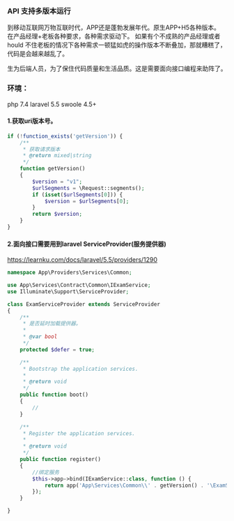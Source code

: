 ### API 支持多版本运行

到移动互联网万物互联时代，APP还是蓬勃发展年代。原生APP+H5各种版本。
在产品经理+老板各种要求，各种需求驱动下。
如果有个不成熟的产品经理或者hould 不住老板的情况下各种需求一顿猛如虎的操作版本不断叠加，那就糟糕了，代码是会越来越乱了。

生为后端人员，为了保住代码质量和生活品质。这是需要面向接口编程来助阵了。

### 环境：
php 7.4
laravel 5.5
swoole 4.5+



#### 1.获取uri版本号。
```php
if (!function_exists('getVersion')) {
    /**
     * 获取请求版本
     * @return mixed|string
     */
    function getVersion()
    {
        $version = "v1";
        $urlSegments = \Request::segments();
        if (isset($urlSegments[0])) {
            $version = $urlSegments[0];
        }
        return $version;
    }
}
```

#### 2.面向接口需要用到laravel  ServiceProvider(服务提供器)

https://learnku.com/docs/laravel/5.5/providers/1290

```php
namespace App\Providers\Services\Common;

use App\Services\Contract\Common\IExamService;
use Illuminate\Support\ServiceProvider;

class ExamServiceProvider extends ServiceProvider
{
    /**
     * 是否延时加载提供器。
     *
     * @var bool
     */
    protected $defer = true;

    /**
     * Bootstrap the application services.
     *
     * @return void
     */
    public function boot()
    {
        //
    }

    /**
     * Register the application services.
     *
     * @return void
     */
    public function register()
    {
        //绑定服务
        $this->app->bind(IExamService::class, function () {
            return app('App\Services\Common\\' . getVersion() . '\ExamService');
        });
    }

}
```